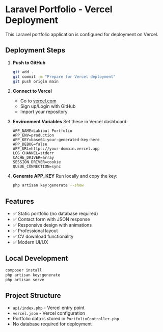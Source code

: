 # Laravel Portfolio - Vercel Deployment

This Laravel portfolio application is configured for deployment on Vercel.

## Deployment Steps

1. **Push to GitHub**
   ```bash
   git add .
   git commit -m "Prepare for Vercel deployment"
   git push origin main
   ```

2. **Connect to Vercel**
   - Go to [vercel.com](https://vercel.com)
   - Sign up/Login with GitHub
   - Import your repository

3. **Environment Variables**
   Set these in Vercel dashboard:
   ```
   APP_NAME=Lakibul Portfolio
   APP_ENV=production
   APP_KEY=base64:your-generated-key-here
   APP_DEBUG=false
   APP_URL=https://your-domain.vercel.app
   LOG_CHANNEL=stderr
   CACHE_DRIVER=array
   SESSION_DRIVER=cookie
   QUEUE_CONNECTION=sync
   ```

4. **Generate APP_KEY**
   Run locally and copy the key:
   ```bash
   php artisan key:generate --show
   ```

## Features

- ✅ Static portfolio (no database required)
- ✅ Contact form with JSON response
- ✅ Responsive design with animations
- ✅ Professional layout
- ✅ CV download functionality
- ✅ Modern UI/UX

## Local Development

```bash
composer install
php artisan key:generate
php artisan serve
```

## Project Structure

- `api/index.php` - Vercel entry point
- `vercel.json` - Vercel configuration
- Portfolio data is stored in `PortfolioController.php`
- No database required for deployment
